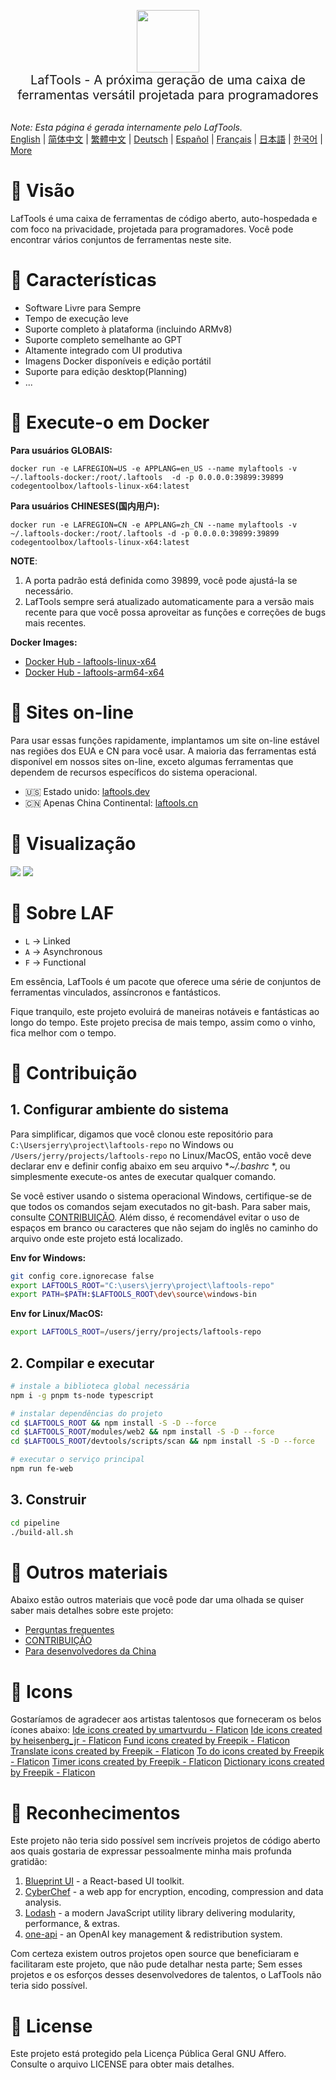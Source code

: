 <p align="center">
<img width="100" src="https://github.com/work7z/LafTools/blob/dev/modules/web2/public/static/icon.png?raw=true"></img>
<br>
<span style="font-size:20px">LafTools - A próxima geração de uma caixa de ferramentas versátil projetada para programadores
</span>
<!-- <center>
<div style="text-align:center;">
<a target="_blank" href="http://cloud.laftools.cn">Visualize a versão interna do LafTools</a>
</div>
</center> -->
<br><br>
</p>

<i>Note: Esta página é gerada internamente pelo LafTools.</i> <br/> [English](/docs/en_US/README.md)  |  [简体中文](/docs/zh_CN/README.md)  |  [繁體中文](/docs/zh_HK/README.md)  |  [Deutsch](/docs/de/README.md)  |  [Español](/docs/es/README.md)  |  [Français](/docs/fr/README.md)  |  [日本語](/docs/ja/README.md)  |  [한국어](/docs/ko/README.md) | [More](/docs/) <br/>

# 🔮 Visão

LafTools é uma caixa de ferramentas de código aberto, auto-hospedada e com foco na privacidade, projetada para programadores. Você pode encontrar vários conjuntos de ferramentas neste site.

# 💌 Características

- Software Livre para Sempre
- Tempo de execução leve
- Suporte completo à plataforma (incluindo ARMv8)
- Suporte completo semelhante ao GPT
- Altamente integrado com UI produtiva
- Imagens Docker disponíveis e edição portátil
- Suporte para edição desktop(Planning)
- ...

# 🚀 Execute-o em Docker

**Para usuários GLOBAIS:**

```
docker run -e LAFREGION=US -e APPLANG=en_US --name mylaftools -v ~/.laftools-docker:/root/.laftools  -d -p 0.0.0.0:39899:39899 codegentoolbox/laftools-linux-x64:latest
```

**Para usuários CHINESES(国内用户):**

```
docker run -e LAFREGION=CN -e APPLANG=zh_CN --name mylaftools -v ~/.laftools-docker:/root/.laftools -d -p 0.0.0.0:39899:39899 codegentoolbox/laftools-linux-x64:latest
```

**NOTE**:

1. A porta padrão está definida como 39899, ​​você pode ajustá-la se necessário.
2. LafTools sempre será atualizado automaticamente para a versão mais recente para que você possa aproveitar as funções e correções de bugs mais recentes.

**Docker Images:**

- [Docker Hub - laftools-linux-x64](https://hub.docker.com/r/codegentoolbox/laftools-linux-x64)
- [Docker Hub - laftools-arm64-x64](https://hub.docker.com/r/codegentoolbox/laftools-arm64-x64)

# 🔗 Sites on-line

Para usar essas funções rapidamente, implantamos um site on-line estável nas regiões dos EUA e CN para você usar. A maioria das ferramentas está disponível em nossos sites on-line, exceto algumas ferramentas que dependem de recursos específicos do sistema operacional.

- 🇺🇸 Estado unido: [laftools.dev](https://laftools.dev)
- 🇨🇳 Apenas China Continental: [laftools.cn](https://laftools.cn)

# 🌠 Visualização

![](https://github.com/work7z/LafTools/blob/dev/devtools/images/portal-1.png?raw=true)
![](https://github.com/work7z/LafTools/blob/dev/devtools/images/preview-dark.png?raw=true)

# 📡 Sobre LAF

- `L` -> Linked
- `A` -> Asynchronous
- `F` -> Functional

Em essência, LafTools é um pacote que oferece uma série de conjuntos de ferramentas vinculados, assíncronos e fantásticos.

Fique tranquilo, este projeto evoluirá de maneiras notáveis ​​e fantásticas ao longo do tempo. Este projeto precisa de mais tempo, assim como o vinho, fica melhor com o tempo.

# 🌠 Contribuição

## 1. Configurar ambiente do sistema

Para simplificar, digamos que você clonou este repositório para `C:\Usersjerry\project\laftools-repo` no Windows ou `/Users/jerry/projects/laftools-repo` no Linux/MacOS, então você deve declarar env e definir config abaixo em seu arquivo **~/.bashrc* *, ou simplesmente execute-os antes de executar qualquer comando.

Se você estiver usando o sistema operacional Windows, certifique-se de que todos os comandos sejam executados no git-bash. Para saber mais, consulte [CONTRIBUIÇÃO](/docs/pt/CONTRIBUTION.md). Além disso, é recomendável evitar o uso de espaços em branco ou caracteres que não sejam do inglês no caminho do arquivo onde este projeto está localizado.

**Env for Windows:**

```bash
git config core.ignorecase false
export LAFTOOLS_ROOT="C:\users\jerry\project\laftools-repo"
export PATH=$PATH:$LAFTOOLS_ROOT\dev\source\windows-bin
```

**Env for Linux/MacOS:**

```bash
export LAFTOOLS_ROOT=/users/jerry/projects/laftools-repo
```

## 2. Compilar e executar

```bash
# instale a biblioteca global necessária
npm i -g pnpm ts-node typescript

# instalar dependências do projeto
cd $LAFTOOLS_ROOT && npm install -S -D --force
cd $LAFTOOLS_ROOT/modules/web2 && npm install -S -D --force
cd $LAFTOOLS_ROOT/devtools/scripts/scan && npm install -S -D --force

# executar o serviço principal
npm run fe-web

```

## 3. Construir

```bash
cd pipeline
./build-all.sh
```

# 📑 Outros materiais

Abaixo estão outros materiais que você pode dar uma olhada se quiser saber mais detalhes sobre este projeto:

- [Perguntas frequentes](/docs/pt/FAQ.md)
- [CONTRIBUIÇÃO](/docs/pt/CONTRIBUTION.md)
- [Para desenvolvedores da China](/devtools/notes/common/issues.md)

# 💐 Icons

Gostaríamos de agradecer aos artistas talentosos que forneceram os belos ícones abaixo:
<a href="https://www.flaticon.com/free-icons/ide" title="ide icons">Ide icons created by umartvurdu - Flaticon</a>
<a href="https://www.flaticon.com/free-icons/ide" title="ide icons">Ide icons created by heisenberg_jr - Flaticon</a>
<a href="https://www.flaticon.com/free-icons/fund" title="fund icons">Fund icons created by Freepik - Flaticon</a>
<a href="https://www.flaticon.com/free-icons/translate" title="translate icons">Translate icons created by Freepik - Flaticon</a>
<a href="https://www.flaticon.com/free-icons/to-do" title="to do icons">To do icons created by Freepik - Flaticon</a>
<a href="https://www.flaticon.com/free-icons/timer" title="timer icons">Timer icons created by Freepik - Flaticon</a>
<a href="https://www.flaticon.com/free-icons/dictionary" title="dictionary icons">Dictionary icons created by Freepik - Flaticon</a>

# 🙏 Reconhecimentos

Este projeto não teria sido possível sem incríveis projetos de código aberto aos quais gostaria de expressar pessoalmente minha mais profunda gratidão:

1. [Blueprint UI](https://blueprintjs.com/) - a React-based UI toolkit.
1. [CyberChef](https://github.com/gchq/CyberChef/tree/master) - a web app for encryption, encoding, compression and data analysis.
1. [Lodash](https://github.com/lodash/lodash) - a modern JavaScript utility library delivering modularity, performance, & extras.
1. [one-api](https://github.com/songquanpeng/one-api) - an OpenAI key management & redistribution system.

Com certeza existem outros projetos open source que beneficiaram e facilitaram este projeto, que não pude detalhar nesta parte; Sem esses projetos e os esforços desses desenvolvedores de talentos, o LafTools não teria sido possível.

# 🪪 License

Este projeto está protegido pela Licença Pública Geral GNU Affero. Consulte o arquivo LICENSE para obter mais detalhes.
